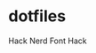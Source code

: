 # dotfiles

 <match target="pattern">
		<test qual="any" name="family">
			<string>Hack Nerd Font</string>
		</test>
		<edit name="family" mode="assign" binding="same">
			<string>Hack</string>
		</edit>
	</match> 

